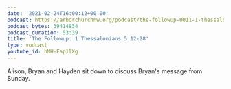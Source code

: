 ```yaml
---
date: '2021-02-24T16:00:12+00:00'
podcast: https://arborchurchnw.org/podcast/the-followup-0011-1-thessalonians-5-12-28.m4a
podcast_bytes: 39414834
podcast_duration: 53:39
title: 'The Followup: 1 Thessalonians 5:12-28'
type: vodcast
youtube_id: hMH-Fap1lXg
---
```


Alison, Bryan and Hayden sit down to discuss Bryan's message from Sunday.
